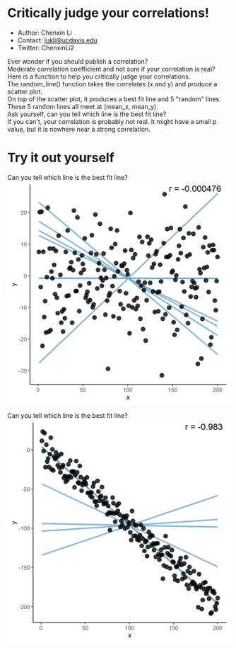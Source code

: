 # Critically judge your correlations! 

* Author: Chenxin Li
* Contact: lukli@ucdavis.edu 
* Twitter: ChenxinLi2 

Ever wonder if you should publish a correlation?  
Moderate correlation coefficient and not sure if your correlation is real?   
Here is a function to help you critically judge your correlations.    
The random_line() function takes the correlates (x and y) and produce a scatter plot.   
On top of the scatter plot, it produces a best fit line and 5 "random" lines.     
These 5 random lines all meet at (mean_x, mean_y).     
Ask yourself, can you tell which line is the best fit line?    
If you can't, your correlation is probably not real. It might have a small p value, but it is nowhere near a strong correlation. 

# Try it out yourself
Can you tell which line is the best fit line?  
![Bad Example](https://github.com/cxli233/Critically_judge_your_correlations/blob/master/bad_example.png "normally distributed noise") 

Can you tell which line is the best fit line?  
![Good Example](https://github.com/cxli233/Critically_judge_your_correlations/blob/master/good_example.png "r = -0.9")  
